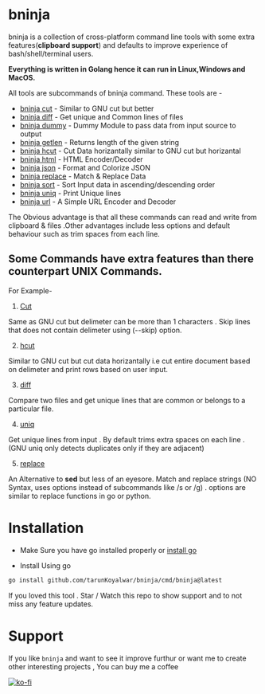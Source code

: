 # bninja

bninja is a collection of cross-platform command line tools with some extra features(**clipboard support**) and defaults to improve experience of bash/shell/terminal users.

**Everything is written in Golang hence it can run in Linux,Windows and MacOS.**

All tools are subcommands of bninja command. These tools are -


* [bninja cut](./docs/bninja_cut.md)	 - Similar to GNU cut but better
* [bninja diff](./docs/bninja_diff.md)	 - Get unique and Common lines of files
* [bninja dummy](./docs/bninja_dummy.md)	 - Dummy Module to pass data from input source to output 
* [bninja getlen](./docs/bninja_getlen.md)	 - Returns length of the given string
* [bninja hcut](./docs/bninja_hcut.md)	 - Cut Data horizantally similar to GNU cut but horizantal
* [bninja html](./docs/bninja_html.md)	 - HTML Encoder/Decoder
* [bninja json](./docs/bninja_json.md)	 - Format and Colorize JSON
* [bninja replace](./docs/bninja_replace.md)	 - Match & Replace Data
* [bninja sort](./docs/bninja_sort.md)	 - Sort Input data in ascending/descending order
* [bninja uniq](./docs/bninja_uniq.md)	 - Print Unique lines
* [bninja url](./docs/bninja_url.md)	 - A Simple URL Encoder and Decoder


The Obvious advantage is that all these commands can read and write from clipboard & files .Other advantages include less options and default behaviour such as trim spaces from each line.

## Some Commands have extra features than there counterpart UNIX Commands.

For Example-

1. [Cut](./docs/bninja_cut.md) 

Same as GNU cut but delimeter can be more than 1 characters . Skip lines that does not contain delimeter using (--skip) option.

2. [hcut](./docs/bninja_hcut.md)

Similar to GNU cut but cut data horizantally i.e cut entire document based on delimeter and print rows based on user input.

3. [diff](./docs/bninja_diff.md)

Compare two files and get unique lines that are common or belongs to a particular file.

4. [uniq](./docs/bninja_uniq.md)

Get unique lines from input . By default trims extra spaces on each line . (GNU uniq only detects duplicates only if they are adjacent)

5. [replace](./docs/bninja_replace.md)

An Alternative to **sed** but less of an eyesore. Match and replace strings (NO Syntax, uses options instead of subcommands like /s or /g) . options are similar to replace functions in go or python.

# Installation 

- Make Sure you have go installed properly or [install go](https://go.dev/doc/install)

- Install Using go
```sh
go install github.com/tarunKoyalwar/bninja/cmd/bninja@latest
```

If you loved this tool . Star / Watch this repo to show support and to not miss any feature updates.


# Support

If you like `bninja` and want to see it improve furthur or want me to create other interesting projects , You can buy me a coffee 

[![ko-fi](https://ko-fi.com/img/githubbutton_sm.svg)](https://ko-fi.com/B0B4CPU5V)

